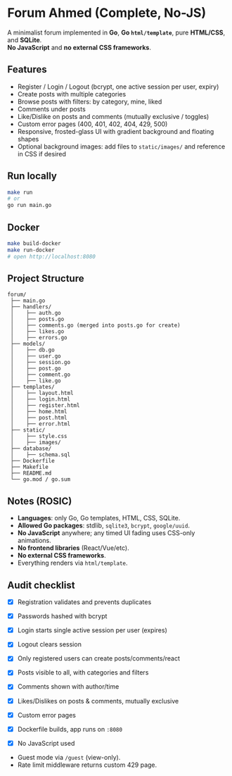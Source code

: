 # Forum Ahmed (Complete, No-JS)

A minimalist forum implemented in **Go**, **Go `html/template`**, pure **HTML/CSS**, and **SQLite**.  
**No JavaScript** and **no external CSS frameworks**.

## Features
- Register / Login / Logout (bcrypt, one active session per user, expiry)
- Create posts with multiple categories
- Browse posts with filters: by category, mine, liked
- Comments under posts
- Like/Dislike on posts and comments (mutually exclusive / toggles)
- Custom error pages (400, 401, 402, 404, 429, 500)
- Responsive, frosted-glass UI with gradient background and floating shapes
- Optional background images: add files to `static/images/` and reference in CSS if desired

## Run locally
```bash
make run
# or
go run main.go
```

## Docker
```bash
make build-docker
make run-docker
# open http://localhost:8080
```

## Project Structure
```
forum/
 ├── main.go
 ├── handlers/
 │    ├── auth.go
 │    ├── posts.go
 │    ├── comments.go (merged into posts.go for create)
 │    ├── likes.go
 │    ├── errors.go
 ├── models/
 │    ├── db.go
 │    ├── user.go
 │    ├── session.go
 │    ├── post.go
 │    ├── comment.go
 │    ├── like.go
 ├── templates/
 │    ├── layout.html
 │    ├── login.html
 │    ├── register.html
 │    ├── home.html
 │    ├── post.html
 │    ├── error.html
 ├── static/
 │    ├── style.css
 │    ├── images/
 ├── database/
 │    ├── schema.sql
 ├── Dockerfile
 ├── Makefile
 ├── README.md
 └── go.mod / go.sum
```

## Notes (ROSIC)
- **Languages**: only Go, Go templates, HTML, CSS, SQLite.
- **Allowed Go packages**: stdlib, `sqlite3`, `bcrypt`, `google/uuid`.
- **No JavaScript** anywhere; any timed UI fading uses CSS-only animations.
- **No frontend libraries** (React/Vue/etc).  
- **No external CSS frameworks**.  
- Everything renders via `html/template`.

## Audit checklist
- [x] Registration validates and prevents duplicates
- [x] Passwords hashed with bcrypt
- [x] Login starts single active session per user (expires)
- [x] Logout clears session
- [x] Only registered users can create posts/comments/react
- [x] Posts visible to all, with categories and filters
- [x] Comments shown with author/time
- [x] Likes/Dislikes on posts & comments, mutually exclusive
- [x] Custom error pages
- [x] Dockerfile builds, app runs on `:8080`
- [x] No JavaScript used


- Guest mode via `/guest` (view-only).
- Rate limit middleware returns custom 429 page.
